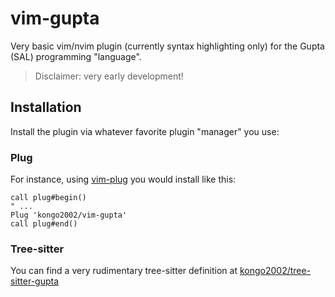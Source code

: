 # vim-gupta

Very basic vim/nvim plugin (currently syntax highlighting only) for the Gupta
(SAL) programming "language".

> Disclaimer: very early development!


## Installation

Install the plugin via whatever favorite plugin "manager" you use:


### Plug

For instance, using [vim-plug][vim-plug] you would install like this:

```vim
call plug#begin()
" ...
Plug 'kongo2002/vim-gupta'
call plug#end()
```

[vim-plug]: https://github.com/junegunn/vim-plug


### Tree-sitter

You can find a very rudimentary tree-sitter definition at
[kongo2002/tree-sitter-gupta](https://github.com/kongo2002/tree-sitter-gupta)
